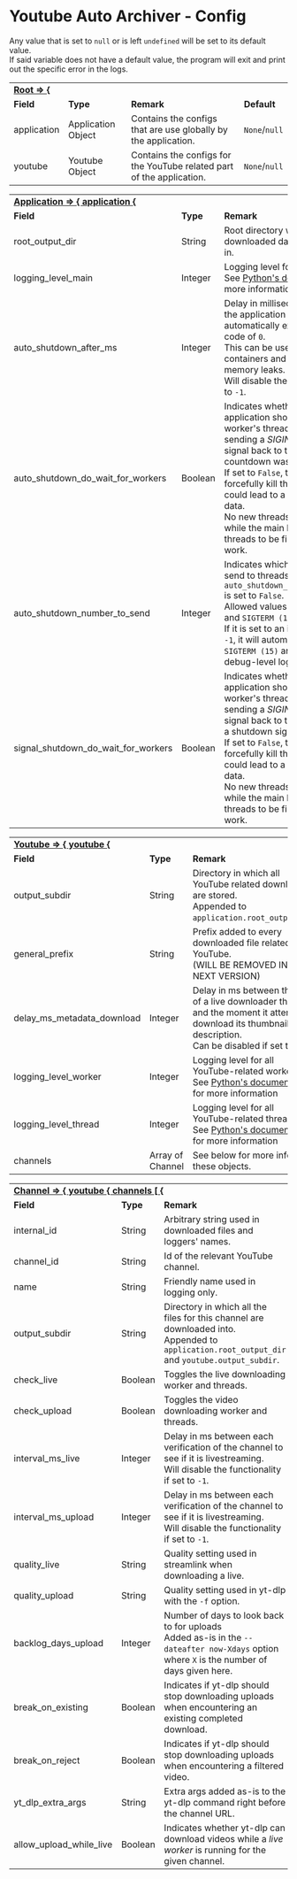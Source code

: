 # Youtube Auto Archiver - Config


Any value that is set to `null` or is left `undefined` will be set to its default value.<br>
If said variable does not have a default value, the program will exit and print out the specific error in the logs.

<table style="width:100%;">
    <tr>
        <td colspan="4"><b><u>Root => {</u></b></td>
    </tr>
    <tr>
        <td><b>Field</b></td>
        <td><b>Type</b></td>
        <td><b>Remark</b></td>
        <td><b>Default</b></td>
    </tr>
    <tr>
        <td>application</td>
        <td>Application Object</td>
        <td>Contains the configs that are use globally by the application.</td>
        <td><code>None</code>/<code>null</code></td>
    </tr>
    <tr>
        <td>youtube</td>
        <td>Youtube Object</td>
        <td>Contains the configs for the YouTube related part of the application.</td>
        <td><code>None</code>/<code>null</code></td>
    </tr>
</table>

<table>
    <tr>
        <td colspan="4"><b><u>Application => { application {</u></b></td>
    </tr>
    <tr>
        <td><b>Field</b></td>
        <td><b>Type</b></td>
        <td><b>Remark</b></td>
        <td><b>Default</b></td>
    </tr>
    <tr>
        <td>root_output_dir</td>
        <td>String</td>
        <td>Root directory where the downloaded data should be stored in.</td>
        <td><code>./data</code></td>
    </tr>
    <tr>
        <td>logging_level_main</td>
        <td>Integer</td>
        <td>
            Logging level for the main app.<br>
            See <a href="https://docs.python.org/3/library/logging.html#logging-levels">Python's documentation</a>
            for more information
        </td>
        <td><code>10</code></td>
    </tr>
    <!-- max_working_worker_count -->
    <tr>
        <td>auto_shutdown_after_ms</td>
        <td>Integer</td>
        <td>
            Delay in milliseconds after which the application should automatically exit with a return code of <code>0</code>.<br>
            This can be used to restart containers and clean potential memory leaks.<br>
            Will disable the functionality if set to <code>-1</code>.
        </td>
        <td><code>-1</code></td>
    </tr>
    <tr>
        <td>auto_shutdown_do_wait_for_workers</td>
        <td>Boolean</td>
        <td>
            Indicates whether or not the application should wait for all worker's thread to finish without sending
            a <i>SIGINT</i> or <i>SIGTERM</i> signal back to them after the countdown was reached.<br>
            If set to <code>False</code>, the application will forcefully kill these threads which could lead to a loss
            or corruption of data.<br>
            No new threads will be launched while the main loop waits for all threads to be finished with there work.
        </td>
        <td><code>True</code></td>
    </tr>
    <tr>
        <td>auto_shutdown_number_to_send</td>
        <td>Integer</td>
        <td>
            Indicates which signal should be send to threads if <code>auto_shutdown_do_wait_for_workers</code> is set to
            <code>False</code>.<br>
            Allowed values are <code>-1</code>, <code>SIGINT (2)</code> and <code>SIGTERM (15)</code>.<br>
            If it is set to an incorrect value, or to <code>-1</code>, it will automatically be set to
            <code>SIGTERM (15)</code> and will be said in the debug-level logs.
        </td>
        <td><code>-1</code></td>
    </tr>
    <tr>
        <td>signal_shutdown_do_wait_for_workers</td>
        <td>Boolean</td>
        <td>
            Indicates whether or not the application should wait for all worker's thread to finish without sending
            a <i>SIGINT</i> or <i>SIGTERM</i> signal back to them after receiving a shutdown signal.<br>
            If set to <code>False</code>, the application will forcefully kill these threads which could lead to a loss
            or corruption of data.<br>
            No new threads will be launched while the main loop waits for all threads to be finished with there work.
        </td>
        <td><code>False</code></td>
    </tr>
    <!--<td><code></code></td>-->
</table>

<table>
    <tr>
        <td colspan="4"><b><u>Youtube => { youtube {</u></b></td>
    </tr>
    <tr>
        <td><b>Field</b></td>
        <td><b>Type</b></td>
        <td><b>Remark</b></td>
        <td><b>Default</b></td>
    </tr>
    <tr>
        <td>output_subdir</td>
        <td>String</td>
        <td>
            Directory in which all YouTube related downloads are stored.<br>
            Appended to <code>application.root_output_dir</code>.
        </td>
        <td><code>./youtube</code></td>
    </tr>
    <tr>
        <td>general_prefix</td>
        <td>String</td>
        <td>
            Prefix added to every downloaded file related to YouTube.<br>
            (WILL BE REMOVED IN THE NEXT VERSION)
        </td>
        <td><i>Required</i></td>
    </tr>
    <tr>
        <td>delay_ms_metadata_download</td>
        <td>Integer</td>
        <td>Delay in ms between the start of a live downloader thread and the moment it attempts to download its thumbnail
and description.<br>Can be disabled if set to <code>-1</code>.</td>
        <td><code>30000</code></td>
    </tr>
    <!-- allow_upload_while_live -->
    <!-- max_working_live_worker_count -->
    <!-- max_working_upload_worker_count -->
    <tr>
        <td>logging_level_worker</td>
        <td>Integer</td>
        <td>
            Logging level for all YouTube-related workers.<br>
            See <a href="https://docs.python.org/3/library/logging.html#logging-levels">Python's documentation</a>
            for more information
        </td>
        <td><code>10</code></td>
    </tr>
    <tr>
        <td>logging_level_thread</td>
        <td>Integer</td>
        <td>
            Logging level for all YouTube-related threads.<br>
            See <a href="https://docs.python.org/3/library/logging.html#logging-levels">Python's documentation</a>
            for more information
        </td>
        <td><code>10</code></td>
    </tr>
    <tr>
        <td>channels</td>
        <td>Array of Channel</td>
        <td>See below for more info on these objects.</td>
        <td><code>None</code>/<code>null</code></td>
    </tr>
</table>

<table>
    <tr>
        <td colspan="4"><b><u>Channel => { youtube { channels [ {</u></b></td>
    </tr>
    <tr>
        <td><b>Field</b></td>
        <td><b>Type</b></td>
        <td><b>Remark</b></td>
        <td><b>Default</b></td>
    </tr>
    <tr>
        <td>internal_id</td>
        <td>String</td>
        <td>Arbitrary string used in downloaded files and loggers' names.</td>
        <td><i>Required</i></td>
    </tr>
    <tr>
        <td>channel_id</td>
        <td>String</td>
        <td>Id of the relevant YouTube channel.</td>
        <td><i>Required</i></td>
    </tr>
    <tr>
        <td>name</td>
        <td>String</td>
        <td>Friendly name used in logging only.</td>
        <td><code>{internal_id}</code></td>
    </tr>
    <tr>
        <td>output_subdir</td>
        <td>String</td>
        <td>
            Directory in which all the files for this channel are downloaded into.<br>
            Appended to <code>application.root_output_dir</code> and <code>youtube.output_subdir</code>.
        </td>
        <td><code>./{internal_id}</code></td>
    </tr>
    <tr>
        <td>check_live</td>
        <td>Boolean</td>
        <td>Toggles the live downloading worker and threads.</td>
        <td><code>False</code></td>
    </tr>
    <tr>
        <td>check_upload</td>
        <td>Boolean</td>
        <td>Toggles the video downloading worker and threads.</td>
        <td><code>False</code></td>
    </tr>
    <tr>
        <td>interval_ms_live</td>
        <td>Integer</td>
        <td>
            Delay in ms between each verification of the channel to see if it is livestreaming.<br>
            Will disable the functionality if set to <code>-1</code>.
        </td>
        <td><code>-1</code></td>
    </tr>
    <tr>
        <td>interval_ms_upload</td>
        <td>Integer</td>
        <td>
            Delay in ms between each verification of the channel to see if it is livestreaming.<br>
            Will disable the functionality if set to <code>-1</code>.
        </td>
        <td><code>-1</code></td>
    </tr>
    <tr>
        <td>quality_live</td>
        <td>String</td>
        <td>Quality setting used in streamlink when downloading a live.</td>
        <td><code>"best"</code></td>
    </tr>
    <tr>
        <td>quality_upload</td>
        <td>String</td>
        <td>Quality setting used in yt-dlp with the <code>-f</code> option.</td>
        <td><code>"best"</code></td>
    </tr>
    <tr>
        <td>backlog_days_upload</td>
        <td>Integer</td>
        <td>
            Number of days to look back to for uploads<br>
            Added as-is in the <code>--dateafter now-Xdays</code> option where <code>X</code> is the number of days given here.
        </td>
        <td><code>7</code></td>
    </tr>
    <tr>
        <td>break_on_existing</td>
        <td>Boolean</td>
        <td>Indicates if yt-dlp should stop downloading uploads when encountering an existing completed download.</td>
        <td><code>True</code></td>
    </tr>
    <tr>
        <td>break_on_reject</td>
        <td>Boolean</td>
        <td>Indicates if yt-dlp should stop downloading uploads when encountering a filtered video.</td>
        <td><code>True</code></td>
    </tr>
    <!--<tr>
        <td>write_upload_thumbnail</td>
        <td>Boolean</td>
        <td>Indicates if yt-dlp should use the <code>--write-thumbnail</code> flag.</td>
        <td><code></code></td>
    </tr>-->
    <tr>
        <td>yt_dlp_extra_args</td>
        <td>String</td>
        <td>Extra args added as-is to the yt-dlp command right before the channel URL.</td>
        <td><code>""</code></td>
    </tr>
    <tr>
        <td>allow_upload_while_live</td>
        <td>Boolean</td>
        <td>Indicates whether yt-dlp can download videos while a <i>live worker</i> is running for the given channel.</td>
        <td><code>True</code></td>
    </tr>
</table>
